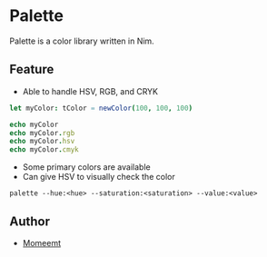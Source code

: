 # Palette
Palette is a color library written in Nim.  

## Feature
- Able to handle HSV, RGB, and CRYK

```nim
let myColor: tColor = newColor(100, 100, 100)

echo myColor
echo myColor.rgb
echo myColor.hsv
echo myColor.cmyk
```

- Some primary colors are available
- Can give HSV to visually check the color

```bash:Check the color
palette --hue:<hue> --saturation:<saturation> --value:<value>
```

## Author
- [Momeemt](https://twitter.com/momeemt)